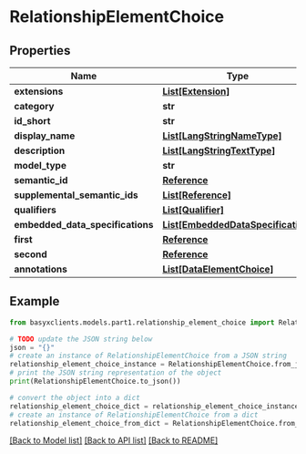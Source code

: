 # RelationshipElementChoice


## Properties

Name | Type | Description | Notes
------------ | ------------- | ------------- | -------------
**extensions** | [**List[Extension]**](Extension.md) |  | [optional] 
**category** | **str** |  | [optional] 
**id_short** | **str** |  | [optional] 
**display_name** | [**List[LangStringNameType]**](LangStringNameType.md) |  | [optional] 
**description** | [**List[LangStringTextType]**](LangStringTextType.md) |  | [optional] 
**model_type** | **str** |  | 
**semantic_id** | [**Reference**](Reference.md) |  | [optional] 
**supplemental_semantic_ids** | [**List[Reference]**](Reference.md) |  | [optional] 
**qualifiers** | [**List[Qualifier]**](Qualifier.md) |  | [optional] 
**embedded_data_specifications** | [**List[EmbeddedDataSpecification]**](EmbeddedDataSpecification.md) |  | [optional] 
**first** | [**Reference**](Reference.md) |  | 
**second** | [**Reference**](Reference.md) |  | 
**annotations** | [**List[DataElementChoice]**](DataElementChoice.md) |  | [optional] 

## Example

```python
from basyxclients.models.part1.relationship_element_choice import RelationshipElementChoice

# TODO update the JSON string below
json = "{}"
# create an instance of RelationshipElementChoice from a JSON string
relationship_element_choice_instance = RelationshipElementChoice.from_json(json)
# print the JSON string representation of the object
print(RelationshipElementChoice.to_json())

# convert the object into a dict
relationship_element_choice_dict = relationship_element_choice_instance.to_dict()
# create an instance of RelationshipElementChoice from a dict
relationship_element_choice_from_dict = RelationshipElementChoice.from_dict(relationship_element_choice_dict)
```
[[Back to Model list]](../README.md#documentation-for-models) [[Back to API list]](../README.md#documentation-for-api-endpoints) [[Back to README]](../README.md)


